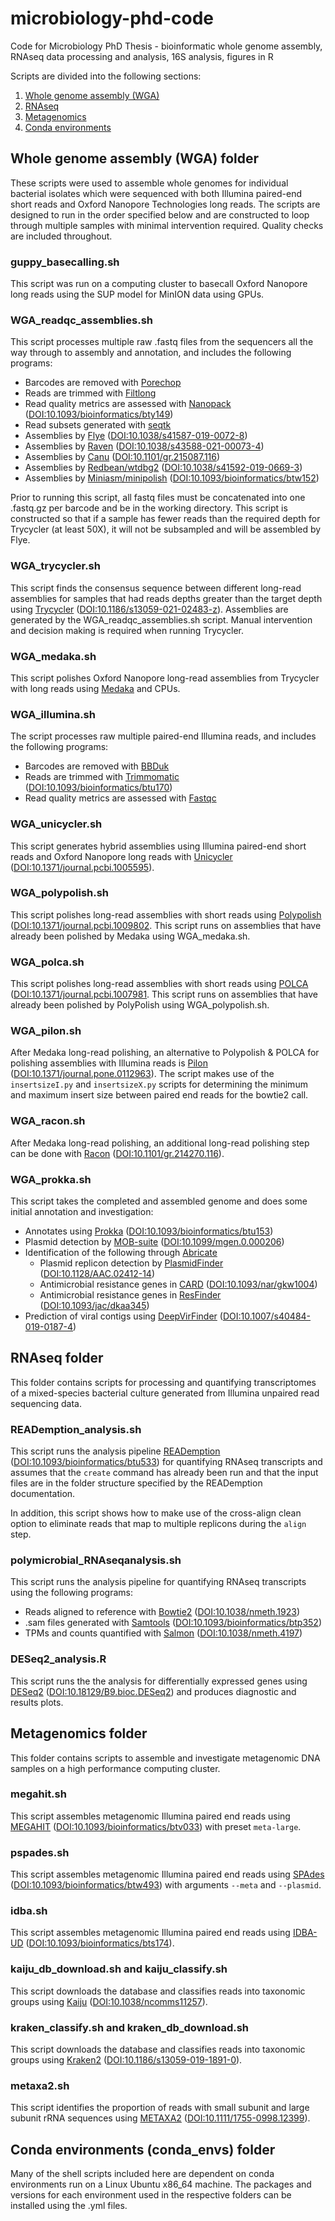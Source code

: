 # microbiology-phd-code
Code for Microbiology PhD Thesis - bioinformatic whole genome assembly, RNAseq data processing and analysis, 16S analysis, figures in R

Scripts are divided into the following sections:

1. [Whole genome assembly (WGA)](#whole-genome-assembly-wga-folder)
2. [RNAseq](#rnaseq-folder)
3. [Metagenomics](#metagenomics-folder)
4. [Conda environments](#conda-environments-conda_envs-folder) 

## Whole genome assembly (WGA) folder

These scripts were used to assemble whole genomes for individual bacterial isolates which were sequenced with both Illumina paired-end short reads and Oxford Nanopore Technologies long reads. The scripts are designed to run in the order specified below and are constructed to loop through multiple samples with minimal intervention required. Quality checks are included throughout. 

### guppy_basecalling.sh

This script was run on a computing cluster to basecall Oxford Nanopore long reads using the SUP model for MinION data using GPUs. 

### WGA_readqc_assemblies.sh

This script processes multiple raw .fastq files from the sequencers all the way through to assembly and annotation, and includes the following programs:

- Barcodes are removed with [Porechop](https://github.com/rrwick/Porechop)
- Reads are trimmed with [Filtlong](https://github.com/rrwick/Filtlong) 
- Read quality metrics are assessed with [Nanopack](https://github.com/wdecoster/nanopack) ([DOI:10.1093/bioinformatics/bty149](https://doi.org/10.1093/bioinformatics/bty149)) 
- Read subsets generated with [seqtk](https://github.com/lh3/seqtk)
- Assemblies by [Flye](https://github.com/fenderglass/Flye) ([DOI:10.1038/s41587-019-0072-8](https://doi.org/10.1038/s41587-019-0072-8)) 
- Assemblies by [Raven](https://github.com/lbcb-sci/raven) ([DOI:10.1038/s43588-021-00073-4](http://dx.doi.org/10.1038/s43588-021-00073-4))
- Assemblies by [Canu](https://github.com/marbl/canu) ([DOI:10.1101/gr.215087.116](https://doi.org/10.1101/gr.215087.116))
- Assemblies by [Redbean/wtdbg2](https://github.com/ruanjue/wtdbg2) ([DOI:10.1038/s41592-019-0669-3](https://www.nature.com/articles/s41592-019-0669-3)) 
- Assemblies by [Miniasm/minipolish](https://github.com/lh3/miniasm) ([DOI:10.1093/bioinformatics/btw152](https://doi.org/10.1093/bioinformatics/btw152))  

Prior to running this script, all fastq files must be concatenated into one .fastq.gz per barcode and be in the working directory. This script is constructed so that if a sample has fewer reads than the required depth for Trycycler (at least 50X), it will not be subsampled and will be assembled by Flye.

### WGA_trycycler.sh 

This script finds the consensus sequence between different long-read assemblies for samples that had reads depths greater than the target depth using [Trycycler](https://github.com/rrwick/Trycycler) ([DOI:10.1186/s13059-021-02483-z](https://doi.org/10.1186/s13059-021-02483-z)). Assemblies are generated by the WGA_readqc_assemblies.sh script. Manual intervention and decision making is required when running Trycycler.

### WGA_medaka.sh 

This script polishes Oxford Nanopore long-read assemblies from Trycycler with long reads using [Medaka](https://github.com/nanoporetech/medaka) and CPUs.

### WGA_illumina.sh

The script processes raw multiple paired-end Illumina reads, and includes the following programs:

- Barcodes are removed with [BBDuk](https://sourceforge.net/projects/bbmap/)
- Reads are trimmed with [Trimmomatic](http://www.usadellab.org/cms/index.php?page=trimmomatic) ([DOI:10.1093/bioinformatics/btu170](https://doi.org/10.1093/bioinformatics/btu170)) 
- Read quality metrics are assessed with [Fastqc](https://www.bioinformatics.babraham.ac.uk/projects/fastqc/)

### WGA_unicycler.sh

This script generates hybrid assemblies using Illumina paired-end short reads and Oxford Nanopore long reads with [Unicycler](https://github.com/rrwick/Unicycler) ([DOI:10.1371/journal.pcbi.1005595](https://doi.org/10.1371/journal.pcbi.1005595)). 

### WGA_polypolish.sh

This script polishes long-read assemblies with short reads using [Polypolish](https://github.com/rrwick/Polypolish) ([DOI:10.1371/journal.pcbi.1009802](https://doi.org/10.1371/journal.pcbi.1009802). This script runs on assemblies that have already been polished by Medaka using WGA_medaka.sh. 

### WGA_polca.sh

This script polishes long-read assemblies with short reads using [POLCA](https://github.com/alekseyzimin/masurca) ([DOI:10.1371/journal.pcbi.1007981](https://doi.org/10.1371/journal.pcbi.1007981). This script runs on assemblies that have already been polished by PolyPolish using WGA_polypolish.sh. 

### WGA_pilon.sh

After Medaka long-read polishing, an alternative to Polypolish & POLCA for polishing assemblies with Illumina reads is [Pilon](https://github.com/broadinstitute/pilon) ([DOI:10.1371/journal.pone.0112963](https://doi.org/10.1371/journal.pone.0112963)). The script makes use of the `insertsizeI.py` and `insertsizeX.py` scripts for determining the minimum and maximum insert size between paired end reads for the bowtie2 call. 

### WGA_racon.sh

After Medaka long-read polishing, an additional long-read polishing step can be done with [Racon](https://github.com/lbcb-sci/racon) ([DOI:10.1101/gr.214270.116](https://dx.doi.org/10.1101%2Fgr.214270.116)). 

### WGA_prokka.sh

This script takes the completed and assembled genome and does some initial annotation and investigation:

- Annotates using [Prokka](https://github.com/tseemann/prokka) ([DOI:10.1093/bioinformatics/btu153](https://doi.org/10.1093/bioinformatics/btu153))
- Plasmid detection by [MOB-suite](https://github.com/phac-nml/mob-suite) ([DOI:10.1099/mgen.0.000206](https://doi.org/10.1099/mgen.0.000206))
- Identification of the following through [Abricate](https://github.com/tseemann/abricate)
  - Plasmid replicon detection by [PlasmidFinder](https://cge.cbs.dtu.dk/services/PlasmidFinder/) ([DOI:10.1128/AAC.02412-14](https://doi.org/10.1128/aac.02412-14))
  - Antimicrobial resistance genes in [CARD](https://card.mcmaster.ca/) ([DOI:10.1093/nar/gkw1004](https://doi.org/10.1093/nar/gkw1004))
  - Antimicrobial resistance genes in [ResFinder](https://cge.cbs.dtu.dk/services/ResFinder/) ([DOI:10.1093/jac/dkaa345](https://doi.org/10.1093/jac/dkaa345))
- Prediction of viral contigs using [DeepVirFinder](https://github.com/jessieren/DeepVirFinder) ([DOI:10.1007/s40484-019-0187-4](https://doi.org/10.1007/s40484-019-0187-4))

## RNAseq folder 

This folder contains scripts for processing and quantifying transcriptomes of a mixed-species bacterial culture generated from Illumina unpaired read sequencing data.  

### READemption_analysis.sh

This script runs the analysis pipeline [READemption](https://reademption.readthedocs.io/en/latest/) ([DOI:10.1093/bioinformatics/btu533](https://doi.org/10.1093/bioinformatics/btu533)) for quantifying RNAseq transcripts and assumes that the `create` command has already been run and that the input files are in the folder structure specified by the READemption documentation.

In addition, this script shows how to make use of the cross-align clean option to eliminate reads that map to multiple replicons during the `align` step. 

### polymicrobial_RNAseqanalysis.sh

This script runs the analysis pipeline for quantifying RNAseq transcripts using the following programs:

- Reads aligned to reference with [Bowtie2](http://bowtie-bio.sourceforge.net/bowtie2/index.shtml) ([DOI:10.1038/nmeth.1923](https://doi.org/10.1038/nmeth.1923))
- .sam files generated with [Samtools](http://www.htslib.org/doc/) ([DOI:10.1093/bioinformatics/btp352](https://doi.org/10.1093/bioinformatics/btp352))
- TPMs and counts quantified with [Salmon](https://salmon.readthedocs.io/en/latest/salmon.html) ([DOI:10.1038/nmeth.4197](https://dx.doi.org/10.1038%2Fnmeth.4197))

### DESeq2_analysis.R

This script runs the the analysis for differentially expressed genes using [DESeq2](http://bioconductor.org/packages/devel/bioc/vignettes/DESeq2/inst/doc/DESeq2.html) ([DOI:10.18129/B9.bioc.DESeq2](https://doi.org/doi:10.18129/B9.bioc.DESeq2)) and produces diagnostic and results plots. 

## Metagenomics folder

This folder contains scripts to assemble and investigate metagenomic DNA samples on a high performance computing cluster. 

### megahit.sh

This script assembles metagenomic Illumina paired end reads using [MEGAHIT](https://github.com/voutcn/megahit) ([DOI:10.1093/bioinformatics/btv033](https://doi.org/10.1093/bioinformatics/btv033)) with preset `meta-large`. 

### pspades.sh

This script assembles metagenomic Illumina paired end reads using [SPAdes](https://github.com/ablab/spades) ([DOI:10.1093/bioinformatics/btw493](https://doi.org/10.1093/bioinformatics/btw493)) with arguments `--meta` and `--plasmid`. 

### idba.sh

This script assembles metagenomic Illumina paired end reads using [IDBA-UD](https://github.com/loneknightpy/idba) ([DOI:10.1093/bioinformatics/bts174](https://doi.org/10.1093/bioinformatics/bts174)). 

### kaiju_db_download.sh and kaiju_classify.sh

This script downloads the database and classifies reads into taxonomic groups using [Kaiju](https://github.com/bioinformatics-centre/kaiju) ([DOI:10.1038/ncomms11257](https://www.nature.com/articles/ncomms11257)). 

### kraken_classify.sh and kraken_db_download.sh

This script downloads the database and classifies reads into taxonomic groups using [Kraken2](https://github.com/DerrickWood/kraken2) ([DOI:10.1186/s13059-019-1891-0](https://doi.org/10.1186/s13059-019-1891-0)). 

### metaxa2.sh

This script identifies the proportion of reads with small subunit and large subunit rRNA sequences using [METAXA2](https://microbiology.se/software/metaxa2/) ([DOI:10.1111/1755-0998.12399](https://doi.org/10.1111/1755-0998.12399)). 

## Conda environments (conda_envs) folder

Many of the shell scripts included here are dependent on conda environments run on a Linux Ubuntu x86_64 machine. The packages and versions for each environment used in the respective folders can be installed using the .yml files. 

